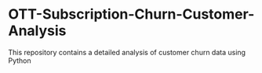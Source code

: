 # OTT-Subscription-Churn-Customer-Analysis
This repository contains a detailed analysis of customer churn data using Python
